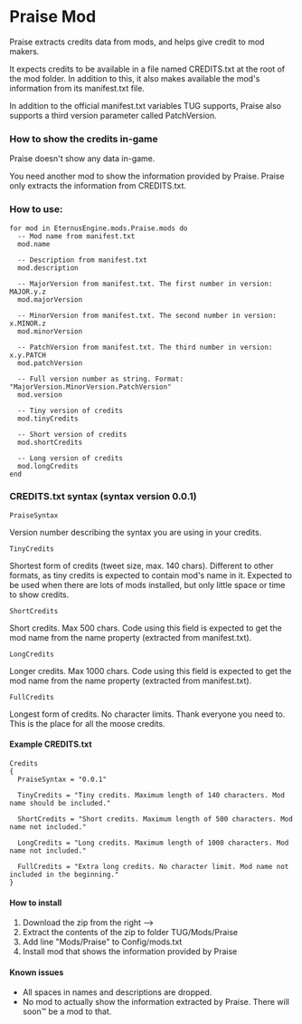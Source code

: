 # Praise Mod

Praise extracts credits data from mods, and helps give credit to mod makers.

It expects credits to be available in a file named CREDITS.txt at the root of the mod folder. In addition to this, it also makes available the mod's information from its manifest.txt file.

In addition to the official manifest.txt variables TUG supports, Praise also supports a third version parameter called PatchVersion.

### How to show the credits in-game

Praise doesn't show any data in-game.

You need another mod to show the information provided by Praise. Praise only extracts the information from CREDITS.txt.

### How to use:

```
for mod in EternusEngine.mods.Praise.mods do
  -- Mod name from manifest.txt
  mod.name

  -- Description from manifest.txt
  mod.description

  -- MajorVersion from manifest.txt. The first number in version: MAJOR.y.z
  mod.majorVersion

  -- MinorVersion from manifest.txt. The second number in version: x.MINOR.z
  mod.minorVersion

  -- PatchVersion from manifest.txt. The third number in version: x.y.PATCH
  mod.patchVersion

  -- Full version number as string. Format: "MajorVersion.MinorVersion.PatchVersion"
  mod.version

  -- Tiny version of credits
  mod.tinyCredits

  -- Short version of credits
  mod.shortCredits

  -- Long version of credits
  mod.longCredits
end
```

### CREDITS.txt syntax (syntax version 0.0.1)

`PraiseSyntax`

Version number describing the syntax you are using in your credits.

`TinyCredits`

Shortest form of credits (tweet size, max. 140 chars). Different to other formats, as tiny credits is expected to contain mod's name in it. Expected to be used when there are lots of mods installed, but only little space or time to show credits.

`ShortCredits`

Short credits. Max 500 chars. Code using this field is expected to get the mod name from the name property (extracted from manifest.txt).

`LongCredits`

Longer credits. Max 1000 chars. Code using this field is expected to get the mod name from the name property (extracted from manifest.txt).

`FullCredits`

Longest form of credits. No character limits. Thank everyone you need to. This is the place for all the moose credits.

#### Example CREDITS.txt

```
Credits
{
  PraiseSyntax = "0.0.1"

  TinyCredits = "Tiny credits. Maximum length of 140 characters. Mod name should be included."

  ShortCredits = "Short credits. Maximum length of 500 characters. Mod name not included."

  LongCredits = "Long credits. Maximum length of 1000 characters. Mod name not included."

  FullCredits = "Extra long credits. No character limit. Mod name not included in the beginning."
}
```

#### How to install

  1. Download the zip from the right -->
  2. Extract the contents of the zip to folder TUG/Mods/Praise
  3. Add line "Mods/Praise" to Config/mods.txt
  4. Install mod that shows the information provided by Praise

#### Known issues

  * All spaces in names and descriptions are dropped.
  * No mod to actually show the information extracted by Praise. There will soon™ be a mod to that.
